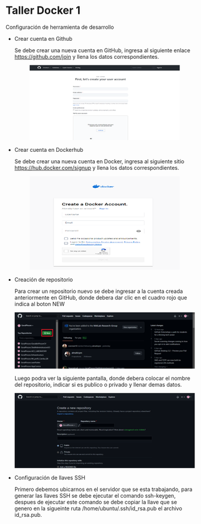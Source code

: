 # Taller Docker 1


Configuración de herramienta de desarrollo

- Crear cuenta en Github

  Se debe crear una nueva cuenta en GitHub, ingresa al siguiente enlace https://github.com/join y llena los datos correspondientes.
  
  <p align="center">
  <img src="imagenesTallerDocker/crearCuentaGitHub.png" width="400" height="200" title="Página para la creación de usuario en GitHub">
  </p>

  
- Crear cuenta en Dockerhub

  Se debe crear una nueva cuenta en Docker, ingresa al siguiente sitio https://hub.docker.com/signup y llena los datos correspondientes.
  
  <p align="center">
  <img src="imagenesTallerDocker/crearCuentaDocker.png" width="400" height="250" title="Página para la creación de usuario en dockerhub">
  </p>
  
- Creación de repositorio
  
  Para crear un repositorio nuevo se debe ingresar a la cuenta creada anteriormente en GitHub, donde debera dar clic en el cuadro rojo que indica al boton NEW
  <p align="center">
  <img src="imagenesTallerDocker/crearRepositorio.png" width="500" height="150" title="Página para la creación de usuario en dockerhub">
  </p>
  
  Luego podra ver la siguiente pantalla, donde debera colocar el nombre del repositorio, indicar si es publico o privado y llenar demas datos.
  
  <p align="center">
  <img src="imagenesTallerDocker/crearRepositorioPaso2.png" width="500" height="200" title="Página para la creación de usuario en dockerhub">
  </p>

- Configuración de llaves SSH

  Primero debemos ubicarnos en el servidor que se esta trabajando, para generar las llaves SSH se debe ejecutar el comando ssh-keygen, despues de ejecutar este comando   se debe copiar la llave que se genero en la sigueinte ruta /home/ubuntu/.ssh/id_rsa.pub el archivo id_rsa.pub.
  
  



